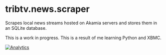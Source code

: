 tribtv.news.scraper
===================

Scrapes local news streams hosted on Akamia servers and stores them in an SQLite database.

This is a work in progress.
This is a result of me learning Python and XBMC.

[![Analytics](https://ga-beacon.appspot.com/UA-54737482-3/Pilsburgh/tribtv-news-scraper?pixel)](https://github.com/igrigorik/ga-beacon)
